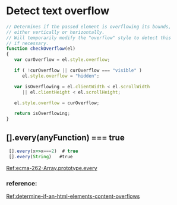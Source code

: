 # Detect text overflow
```javascript
// Determines if the passed element is overflowing its bounds,
// either vertically or horizontally.
// Will temporarily modify the "overflow" style to detect this
// if necessary.
function checkOverflow(el)
{
   var curOverflow = el.style.overflow;

   if ( !curOverflow || curOverflow === "visible" )
      el.style.overflow = "hidden";

   var isOverflowing = el.clientWidth < el.scrollWidth 
      || el.clientHeight < el.scrollHeight;

   el.style.overflow = curOverflow;

   return isOverflowing;
}
```

## [].every(anyFunction) === true

```javascript
 [].every(x=>x===2)  # true
 [].every(String)   #true

```

[Ref:ecma-262-Array.prototype.every](https://www.ecma-international.org/ecma-262/5.1/#sec-15.4.4.16)

### reference:
[Ref:determine-if-an-html-elements-content-overflows](https://stackoverflow.com/questions/143815/determine-if-an-html-elements-content-overflows)


